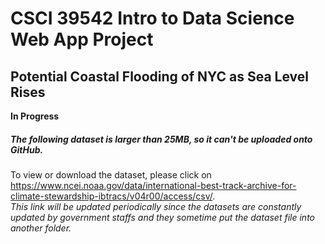 # CSCI 39542 Intro to Data Science Web App Project  

## Potential Coastal Flooding of NYC as Sea Level Rises  
**In Progress**


##### The following dataset is larger than 25MB, so it can't be uploaded onto GitHub.    
To view or download the dataset, please click on   
https://www.ncei.noaa.gov/data/international-best-track-archive-for-climate-stewardship-ibtracs/v04r00/access/csv/.   
*This link will be updated periodically since the datasets are constantly updated by government staffs and they sometime put the dataset file into another folder.*
